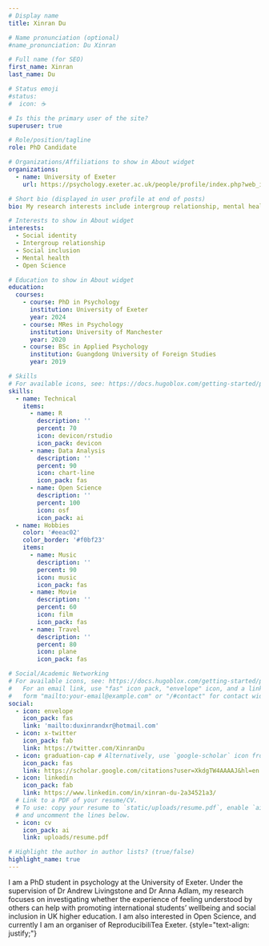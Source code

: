 ```yaml
---
# Display name
title: Xinran Du

# Name pronunciation (optional)
#name_pronunciation: Du Xinran

# Full name (for SEO)
first_name: Xinran
last_name: Du

# Status emoji
#status:
#  icon: ☕️

# Is this the primary user of the site?
superuser: true

# Role/position/tagline
role: PhD Candidate

# Organizations/Affiliations to show in About widget
organizations:
  - name: University of Exeter
    url: https://psychology.exeter.ac.uk/people/profile/index.php?web_id=xinran_du

# Short bio (displayed in user profile at end of posts)
bio: My research interests include intergroup relationship, mental health and social inclusion.

# Interests to show in About widget
interests:
  - Social identity
  - Intergroup relationship
  - Social inclusion
  - Mental health
  - Open Science

# Education to show in About widget
education:
  courses:
    - course: PhD in Psychology
      institution: University of Exeter
      year: 2024
    - course: MRes in Psychology
      institution: University of Manchester
      year: 2020
    - course: BSc in Applied Psychology
      institution: Guangdong University of Foreign Studies
      year: 2019

# Skills
# For available icons, see: https://docs.hugoblox.com/getting-started/page-builder/#icons
skills:
  - name: Technical
    items:
      - name: R
        description: ''
        percent: 70
        icon: devicon/rstudio
        icon_pack: devicon
      - name: Data Analysis
        description: ''
        percent: 90
        icon: chart-line
        icon_pack: fas
      - name: Open Science
        description: ''
        percent: 100
        icon: osf
        icon_pack: ai
  - name: Hobbies
    color: '#eeac02'
    color_border: '#f0bf23'
    items:
      - name: Music
        description: ''
        percent: 90
        icon: music
        icon_pack: fas
      - name: Movie
        description: ''
        percent: 60
        icon: film
        icon_pack: fas
      - name: Travel
        description: ''
        percent: 80
        icon: plane
        icon_pack: fas

# Social/Academic Networking
# For available icons, see: https://docs.hugoblox.com/getting-started/page-builder/#icons
#   For an email link, use "fas" icon pack, "envelope" icon, and a link in the
#   form "mailto:your-email@example.com" or "/#contact" for contact widget.
social:
  - icon: envelope
    icon_pack: fas
    link: 'mailto:duxinrandxr@hotmail.com'
  - icon: x-twitter
    icon_pack: fab
    link: https://twitter.com/XinranDu
  - icon: graduation-cap # Alternatively, use `google-scholar` icon from `ai` icon pack
    icon_pack: fas
    link: https://scholar.google.com/citations?user=XkdgTW4AAAAJ&hl=en
  - icon: linkedin
    icon_pack: fab
    link: https://www.linkedin.com/in/xinran-du-2a34521a3/
  # Link to a PDF of your resume/CV.
  # To use: copy your resume to `static/uploads/resume.pdf`, enable `ai` icons in `params.yaml`,
  # and uncomment the lines below.
  - icon: cv
    icon_pack: ai
    link: uploads/resume.pdf

# Highlight the author in author lists? (true/false)
highlight_name: true
---
```


I am a PhD student in psychology at the University of Exeter. Under the supervision of Dr Andrew Livingstone and Dr Anna Adlam, my research focuses on investigating whether the experience of feeling understood by others can help with promoting international students’ wellbeing and social inclusion in UK higher education. I am also interested in Open Science, and currently I am an organiser of ReproducibiliTea Exeter.
{style="text-align: justify;"}
